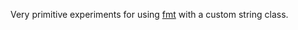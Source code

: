 Very primitive experiments for using [fmt](https://github.com/fmtlib/fmt) with a custom string class.
